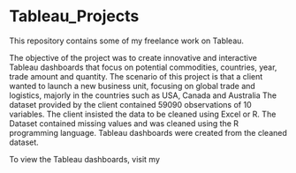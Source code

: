 # Tableau_Projects
This repository contains some of my freelance work on Tableau. 

The objective of the project was to create innovative and interactive Tableau dashboards that focus on potential commodities, countries, year, trade amount and quantity. The scenario of this project is that a client wanted to launch a new business unit, focusing on global trade and logistics, majorly in the countries such as USA, Canada and Australia The dataset provided by the client contained 59090 observations of 10 variables. The client insisted the data to be cleaned using Excel or R. The Dataset contained missing values and was cleaned using the R programming language. Tableau dashboards were created from the cleaned dataset.

To view the Tableau dashboards, visit my 
